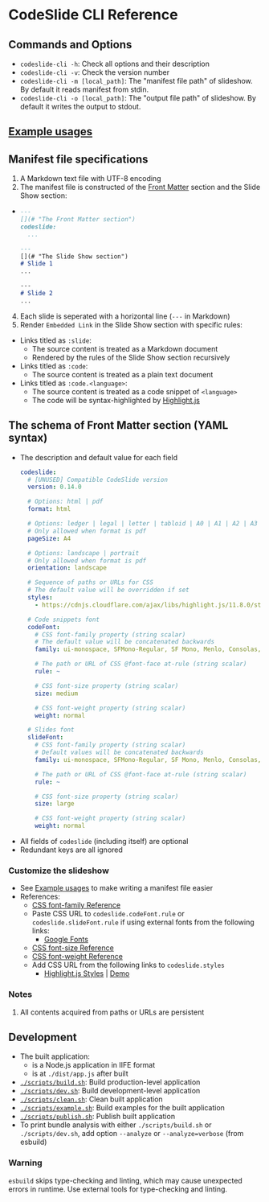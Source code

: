 # CodeSlide CLI Reference

## Commands and Options
- `codeslide-cli -h`: Check all options and their description
- `codeslide-cli -v`: Check the version number
- `codeslide-cli -m [local_path]`: The "manifest file path" of slideshow.
By default it reads manifest from stdin.
- `codeslide-cli -o [local_path]`: The "output file path" of slideshow. By default it writes the output to stdout.

## [Example usages](https://github.com/AsherJingkongChen/codeslide/tree/main/app/cli/examples/)

## Manifest file specifications
1. A Markdown text file with UTF-8 encoding
2. The manifest file is constructed of the [Front Matter](#the-schema-of-front-matter-section-yaml-syntax) section and the Slide Show section:
  - ```md
    ---
    [](# "The Front Matter section")
    codeslide:
      ...

    ---
    [](# "The Slide Show section")
    # Slide 1
    ...

    ---
    # Slide 2
    ...
    ```
4. Each slide is seperated with a horizontal line (`---` in Markdown)
5. Render `Embedded Link` in the Slide Show section with specific rules:
  - Links titled as `:slide`:
    - The source content is treated as a Markdown document
    - Rendered by the rules of the Slide Show section recursively
  - Links titled as `:code`:
    - The source content is treated as a plain text document
  - Links titled as `:code.<language>`:
    - The source content is treated as a code snippet of `<language>`
    - The code will be syntax-highlighted by [Highlight.js](https://github.com/highlightjs/highlight.js)

## The schema of Front Matter section (YAML syntax)
- The description and default value for each field
  ```yaml
  codeslide:
    # [UNUSED] Compatible CodeSlide version
    version: 0.14.0

    # Options: html | pdf
    format: html

    # Options: ledger | legal | letter | tabloid | A0 | A1 | A2 | A3 | A4 | A5 | A6
    # Only allowed when format is pdf
    pageSize: A4

    # Options: landscape | portrait
    # Only allowed when format is pdf
    orientation: landscape

    # Sequence of paths or URLs for CSS
    # The default value will be overridden if set
    styles:
      - https://cdnjs.cloudflare.com/ajax/libs/highlight.js/11.8.0/styles/vs2015.min.css

    # Code snippets font
    codeFont:
      # CSS font-family property (string scalar)
      # The default value will be concatenated backwards
      family: ui-monospace, SFMono-Regular, SF Mono, Menlo, Consolas, Liberation Mono, monospace

      # The path or URL of CSS @font-face at-rule (string scalar)
      rule: ~

      # CSS font-size property (string scalar)
      size: medium

      # CSS font-weight property (string scalar)
      weight: normal

    # Slides font
    slideFont:
      # CSS font-family property (string scalar)
      # Default values will be concatenated backwards
      family: ui-monospace, SFMono-Regular, SF Mono, Menlo, Consolas, Liberation Mono, monospace

      # The path or URL of CSS @font-face at-rule (string scalar)
      rule: ~

      # CSS font-size property (string scalar)
      size: large

      # CSS font-weight property (string scalar)
      weight: normal
  ```
- All fields of `codeslide` (including itself) are optional
- Redundant keys are all ignored

### Customize the slideshow
- See [Example usages](https://github.com/AsherJingkongChen/codeslide/tree/main/app/cli/examples) to make writing a manifest file easier
- References:
  - [CSS font-family Reference](https://developer.mozilla.org/en-US/docs/Web/CSS/font-family)
  - Paste CSS URL to `codeslide.codeFont.rule` or `codeslide.slideFont.rule` if using external fonts from the following links:
    - [Google Fonts](https://fonts.google.com) 
  - [CSS font-size Reference](https://developer.mozilla.org/en-US/docs/Web/CSS/font-size)
  - [CSS font-weight Reference](https://developer.mozilla.org/en-US/docs/Web/CSS/font-weight)
  - Add CSS URL from the following links to `codeslide.styles`
    - [Highlight.js Styles](https://cdnjs.com/libraries/highlight.js) | [Demo](https://highlightjs.org/static/demo/)

### Notes
1. All contents acquired from paths or URLs are persistent

## Development
- The built application:
  - is a Node.js application in IIFE format
  - is at `./dist/app.js` after built
- [`./scripts/build.sh`](https://github.com/AsherJingkongChen/codeslide/blob/main/app/cli/scripts/build.sh): Build production-level application
- [`./scripts/dev.sh`](https://github.com/AsherJingkongChen/codeslide/blob/main/app/cli/scripts/dev.sh): Build development-level application
- [`./scripts/clean.sh`](https://github.com/AsherJingkongChen/codeslide/blob/main/app/cli/scripts/clean.sh): Clean built application
- [`./scripts/example.sh`](https://github.com/AsherJingkongChen/codeslide/blob/main/app/cli/scripts/example.sh): Build examples for the built application
- [`./scripts/publish.sh`](https://github.com/AsherJingkongChen/codeslide/blob/main/app/cli/scripts/publish.sh): Publish built application
- To print bundle analysis with either `./scripts/build.sh` or `./scripts/dev.sh`, add option `--analyze` or `--analyze=verbose` (from esbuild)

### Warning
`esbuild` skips type-checking and linting, which may cause unexpected errors in runtime. Use external tools for type-checking and linting.
